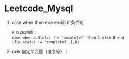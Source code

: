 # Leetcode_Mysql

1. case  when then else end和  if 条件句

   ~~~mysql
   # 以262为例：
   case when a.Status ！= 'completed' then 1 else 0 end
   if(a.status != 'completed',1,0)
   ~~~

   

2. rank 自定义变量（编序号）！

   
